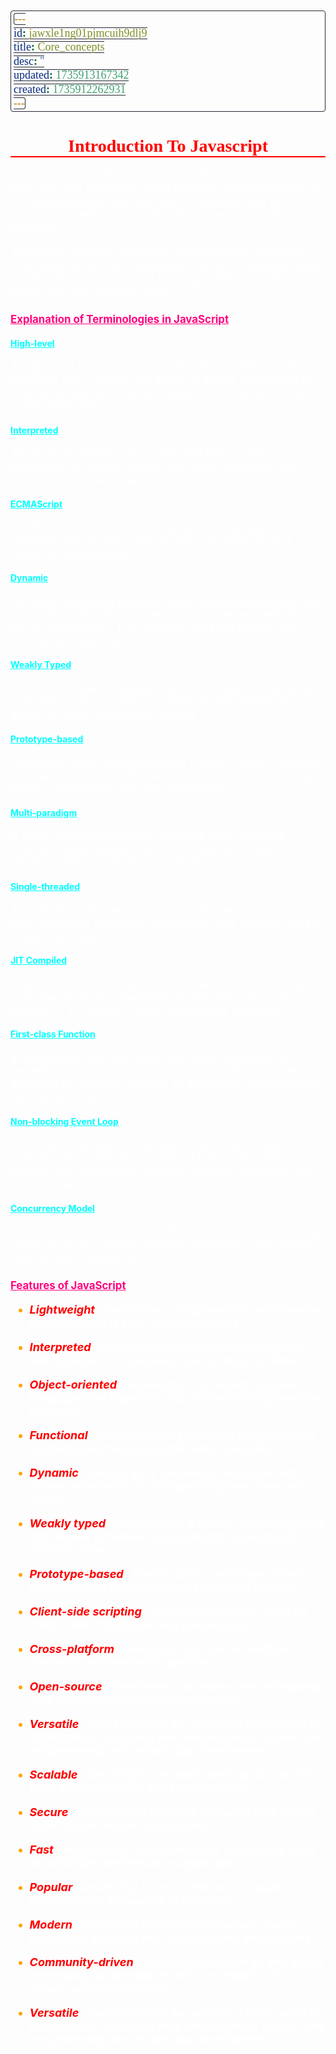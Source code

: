 ```yaml
---
id: jawxle1ng01pjmcuih9dlj9
title: Core_concepts
desc: ''
updated: 1735913167342
created: 1735912262931
---
```


<style>
    * { font-size: 18px; }
    h1 {
        color: red;
        font-weight: bold;
        border-bottom: 2px solid red; 
        font-family: 'Algerian';
        text-align: center;
        font-size: 2em;
    }
    h2 { 
        color: crimson; 
        font-weight: bold;
        font-family: 'Algerian'; 
        border-bottom: 2px solid crimson;
        font-size: 1.5em;
    }
    h3 { 
        color: rgb(255, 0, 127);
        font-weight: bold;
        text-decoration: underline;
        font-size: 1.2em;
        font-size: 1.2em;
    }
    h4 { 
        color: rgb(0, 255, 255);
        font-weight: bold;
        text-decoration: underline;
        font-size: 1em; 
    }
    h5 { 
        color: darkblue;
        font-weight: bold;
        font-style: italic;
        font-size: 0.9em;
    }
    code {
        font-family: 'Cascadia Code';
        border: 1px solid #282A36; 
        border-radius: 4px; 
        padding: 1px 4px; 
    }
    pre {
        font-family: 'Cascadia Code';
        border: 1px solid #282A36; 
        border-radius: 4px; 
        padding: 1px 4px; 
    }
    p { 
        font-style: 'Cascadia Code';
        color: white;
    }
    li { 
        margin-bottom: 10px;
        font-style: italic;
        font-weight: bold;
        color: orange;
    }
    ul { 
        margin-bottom: 10px;
        font-style: italic;
        font-weight: bold;
        color: orange;
    }
    b {
        font-weight: bold;
        color: rgb(255, 0, 0); 
    }
    u {
        text-decoration: underline;
        font-weight: bold;
        font-style: italic; 
    }
    a {
        color: #98c379;
        text-decoration: none;
    }
        a:hover {
        text-decoration: underline;
    }
    i {
        font-style: italic;
        color: yellow;
    }
</style>

# Introduction To Javascript

Javascript is a high-level, interpreted programming language that conforms to the ECMAScript specification. It is a programming language that is characterized as dynamic, weakly typed, prototype-based, and multi-paradigm.

Javascript is single-threaded, interpreted/JIT Compiled, Prototype-based, Mutli-paradigm, Dynamic, Weakly typed, and is a first-class function language with a non-blocking event loop concurrency model.

### Explanation of Terminologies in JavaScript

#### High-level

A high-level language is one that is abstracted from the details of the computer hardware. It allows developers to write programs that are more understandable and closer to human language.

#### Interpreted

An interpreted language is executed line-by-line by an interpreter at runtime, rather than being compiled into machine code beforehand.

#### ECMAScript

ECMAScript is a standard for scripting languages, including JavaScript. It defines the core features and syntax of the language.

#### Dynamic

Dynamic languages perform many programming behaviors at runtime that static programming languages perform during compilation. This includes dynamic typing, late binding, and reflection.

#### Weakly Typed

In a weakly typed language, types are implicitly converted as needed. This can lead to unexpected behavior but allows for more flexibility in coding.

#### Prototype-based

Prototype-based programming is a style of object-oriented programming where inheritance is performed via cloning existing objects that serve as prototypes.

#### Multi-paradigm

A multi-paradigm language supports more than one programming paradigm, such as procedural, object-oriented, and functional programming.

#### Single-threaded

A single-threaded language executes one command at a time in a single sequence. JavaScript uses a single thread to execute code.

#### JIT Compiled

Just-In-Time (JIT) compilation is a method of executing code that involves compilation during execution of a program – at runtime – rather than before execution.

#### First-class Function

In a language with first-class functions, functions are treated as first-class citizens. This means they can be assigned to variables, passed as arguments, and returned from other functions.

#### Non-blocking Event Loop

A non-blocking event loop allows JavaScript to perform asynchronous operations without blocking the main thread. This is achieved through callbacks, promises, and async/await.

#### Concurrency Model

JavaScript's concurrency model is based on an event loop, which allows it to handle multiple operations concurrently without multi-threading.

### Features of JavaScript

-   <b>Lightweight</b>: JavaScript is a lightweight programming language that is easy to learn and use.

-   <b>Interpreted</b>: JavaScript is an interpreted language, which means it is executed line by line at runtime.
-   <b>Object-oriented</b>: JavaScript is an object-oriented language that supports object-oriented programming concepts.
-   <b>Functional</b>: JavaScript is a functional language that supports functional programming concepts.
-   <b>Dynamic</b>: JavaScript is a dynamic language that allows variables to be assigned different types of values.
-   <b>Weakly typed</b>: JavaScript is a weakly typed language that allows variables to be implicitly converted to different types.
-   <b>Prototype-based</b>: JavaScript is a prototype-based language that uses prototypes to create objects.
-   <b>Client-side scripting</b>: JavaScript is mainly used for client-side scripting in web development.
-   <b>Cross-platform</b>: JavaScript can run on multiple platforms and operating systems.
-   <b>Open-source</b>: JavaScript is an open-source language with a large community of developers.
-   <b>Versatile</b>: JavaScript can be used for a wide range of applications, including web development, server-side programming, and mobile app development.
-   <b>Scalable</b>: JavaScript is scalable and can be used to build small scripts or large applications.
-   <b>Secure</b>: JavaScript is a secure language that can be used to build secure applications.
-   <b>Fast</b>: JavaScript is a fast language that can be used to build high-performance applications.
-   <b>Popular</b>: JavaScript is one of the most popular programming languages in the world.
-   <b>Modern</b>: JavaScript is a modern language that is constantly evolving with new features and updates.
-   <b>Community-driven</b>: JavaScript has a large and active community of developers who contribute to its growth and development.
-   <b>Versatile</b>: JavaScript can be used for a wide range of applications, including web development, server-side programming, and mobile app development.
